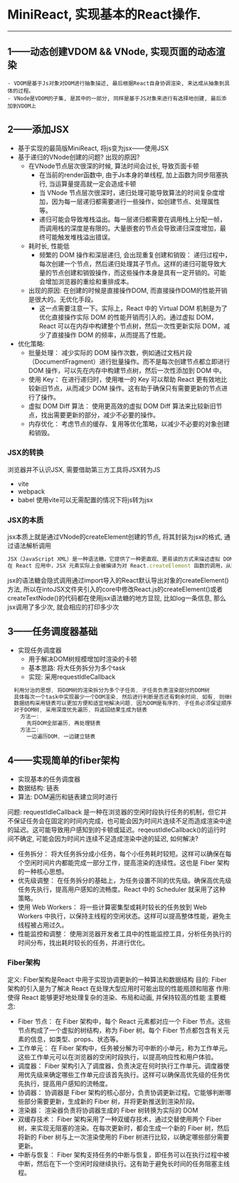 # MiniReact, 实现基本的React操作.
---
## 1——动态创建VDOM && VNode, 实现页面的动态渲染
    - VDOM是基于Js对象对DOM进行抽象描述, 最后根据React自身协调渲染, 来达成从抽象到具体的过程。
    - VNode是VDOM的子集, 是其中的一部分, 同样是基于JS对象来进行有选择地创建, 最后添加到VDOM上

## 2——添加JSX
- 基于实现的最简版MiniReact, 将js变为jsx——使用JSX
- 基于递归的VNode创建的问题? 出现的原因?
  - 在VNode节点层次很深的时候, 算法时间会过长, 导致页面卡顿
    - 在当前的render函数中, 由于Js本身的单线程, 加上函数为同步阻塞执行, 当运算量提高就一定会造成卡顿
    - 当 VNode 节点层次很深时，递归处理可能导致算法的时间复杂度增加，因为每一层递归都需要进行一些操作，如创建节点、处理属性等。
    - 递归可能会导致堆栈溢出。每一层递归都需要在调用栈上分配一帧，而调用栈的深度是有限的。大量嵌套的节点会导致递归深度增加，最终可能触发堆栈溢出错误。
  - 耗时长, 性能低
    - 频繁的 DOM 操作和深层递归, 会出现重复创建和销毁： 递归过程中，每次创建一个节点，然后递归处理其子节点。这样的递归可能导致大量的节点创建和销毁操作，而这些操作本身是具有一定开销的。可能会增加浏览器的重绘和重排成本。
  - 出现的原因: 在创建的时候是直接操作DOM, 而直接操作DOM的性能开销是很大的。无优化手段。
    - 这一点需要注意一下。实际上，React 中的 Virtual DOM 机制是为了优化直接操作实际 DOM 的性能开销而引入的。通过虚拟 DOM，React 可以在内存中构建整个节点树，然后一次性更新实际 DOM，减少了直接操作 DOM 的频率，从而提高了性能。
- 优化策略:
  - 批量处理： 减少实际的 DOM 操作次数，例如通过文档片段（DocumentFragment）进行批量操作。而不是每次创建节点都立即进行 DOM 操作，可以先在内存中构建节点树，然后一次性添加到 DOM 中。
  - 使用 Key： 在进行递归时，使用唯一的 Key 可以帮助 React 更有效地比较新旧节点，从而减少 DOM 操作。这有助于确保只有需要更新的节点进行了操作。
  - 虚拟 DOM Diff 算法： 使用更高效的虚拟 DOM Diff 算法来比较新旧节点，找出需要更新的部分，减少不必要的操作。
  - 内存优化： 考虑节点的缓存、复用等优化策略，以减少不必要的对象创建和销毁。

### JSX的转换
浏览器并不认识JSX, 需要借助第三方工具将JSX转为JS
- vite
- webpack
- babel
使用vite可以无需配置的情况下将js转为jsx

### JSX的本质
jsx本质上就是通过VNode的createElement创建的节点, 将其封装为jsx的格式, 通过语法解析调用
```js
JSX（JavaScript XML）是一种语法糖，它提供了一种更直观、更易读的方式来描述虚拟 DOM 结构。
在 React 应用中，JSX 元素实际上会被编译为对 React.createElement 函数的调用，从而创建虚拟节点（VNode）。
```
jsx的语法糖会隐式调用通过import导入的React默认导出对象的createElement()方法,
所以在intoJSX文件夹引入的core中修改React.js的createElement()或者createTextNode()的代码都在使用jsx语法糖的地方显现,
比如log一条信息, 那么jsx调用了多少次, 就会相应的打印多少次

## 3——任务调度器基础
- 实现任务调度器
  - 用于解决DOM树规模增加时渲染的卡顿
  - 基本思路: 将大任务拆分为多个task
  - 实现: 采用requestIdleCallback
```js
  利用分治的思想, 将DOM树的渲染拆分为多个子任务, 子任务负责渲染部分的DOM树
  具体每次一个task中实现最少一个DOM渲染, 然后进行判断是否还有剩余时间, 如有, 则继续渲染
  数据结构采用链表可以更加方便和适宜地解决问题, 因为DOM是有序的, 子任务必须保证顺序, 而链表的特性可以满足这几点
  对于DOM树, 采用深度优先遍历, 将返回结果生成为链表
    方法一:
      先将DOM全部遍历, 再处理链表
    方法二:
      一边遍历DOM, 一边建立链表

```

## 4——实现简单的fiber架构
- 实现基本的任务调度器
- 数据结构: 链表
- 算法: DOM遍历和链表建立同时进行

问题: requestIdleCallback 是一种在浏览器的空闲时段执行任务的机制，但它并不保证任务会在固定的时间内完成，也可能会因为时间片连续不足而造成渲染中途的延迟。这可能导致用户感知到的卡顿或延迟。reqeustIdleCallback()的运行时间不确定, 可能会因为时间片连续不足造成渲染中途的延迟, 如何解决?
- 任务拆分： 将大任务拆分成小任务，每个小任务耗时较短。这样可以确保在每个空闲时间片内都能完成一部分工作，提高渲染的连续性。这也是 Fiber 架构的一种核心思想。
- 优先级调整： 在任务拆分的基础上，为任务设置不同的优先级。确保高优先级任务先执行，提高用户感知的流畅度。React 中的 Scheduler 就采用了这种策略。
- 使用 Web Workers： 将一些计算密集型或耗时较长的任务放到 Web Workers 中执行，以保持主线程的空闲状态。这样可以提高整体性能，避免主线程被占用过久。
- 性能监控和调整： 使用浏览器开发者工具中的性能监控工具，分析任务执行的时间分布，找出耗时较长的任务，并进行优化。

### Fiber架构
定义: Fiber架构是React 中用于实现协调更新的一种算法和数据结构
目的: Fiber 架构的引入是为了解决 React 在处理大型应用时可能出现的性能瓶颈和阻塞
作用: 使得 React 能够更好地处理复杂的渲染、布局和动画, 并保持较高的性能
主要概念:
- Fiber 节点： 在 Fiber 架构中，每个 React 元素都对应一个 Fiber 节点。这些节点构成了一个虚拟的树结构，称为 Fiber 树。每个 Fiber 节点都包含有关元素的信息，如类型、props、状态等。
- 工作单元： 在 Fiber 架构中，任务被分解为可中断的小单元，称为工作单元。这些工作单元可以在浏览器的空闲时段执行，以提高响应性和用户体验。
- 调度器： Fiber 架构引入了调度器，负责决定在何时执行工作单元。调度器使用优先级来确定哪些工作单元应该首先执行。这样可以确保高优先级的任务优先执行，提高用户感知的流畅度。
- 协调器： 协调器是 Fiber 架构的核心部分，负责协调更新过程。它能够判断哪些部分需要更新，生成新的 Fiber 树，并将更新推送到渲染阶段。
- 渲染器： 渲染器负责将协调器生成的 Fiber 树转换为实际的 DOM
- 双缓存技术： Fiber 架构采用了一种双缓存技术，通过交替使用两个 Fiber 树，来实现无阻塞的渲染。在每次更新时，都会生成一个新的 Fiber 树，然后将新的 Fiber 树与上一次渲染使用的 Fiber 树进行比较，以确定哪些部分需要更新。
- 中断与恢复： Fiber 架构支持任务的中断与恢复，即任务可以在执行过程中被中断，然后在下一个空闲时段继续执行。这有助于避免长时间的任务阻塞主线程。